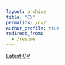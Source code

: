 ```yaml
---
layout: archive
title: "CV"
permalink: /cv/
author_profile: true
redirect_from:
  - /resume
---
```


[Latest CV](https://drive.google.com/file/d/1j3QF3YpAoxR5WoMqLaZ6NaOIfAebYOzd/view?usp=sharing)
